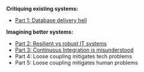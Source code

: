 **Critiquing existing systems:**

- [Part 1: Database delivery hell](blog/2021-09/safe-schema-updates-1-delivery-hell/index.md)

**Imagining better systems:**
- [Part 2: Resilient vs robust IT systems](blog/2021-09/safe-schema-updates-2-resilience-vs-robustness/index.md)
- [Part 3: Continuous Integration is misunderstood](blog/2021-09/safe-schema-updates-3-ci-is-misunderstood/index.md) 
- Part 4: Loose coupling mitigates tech problems 
- Part 5: Loose coupling mitigates human problems 
